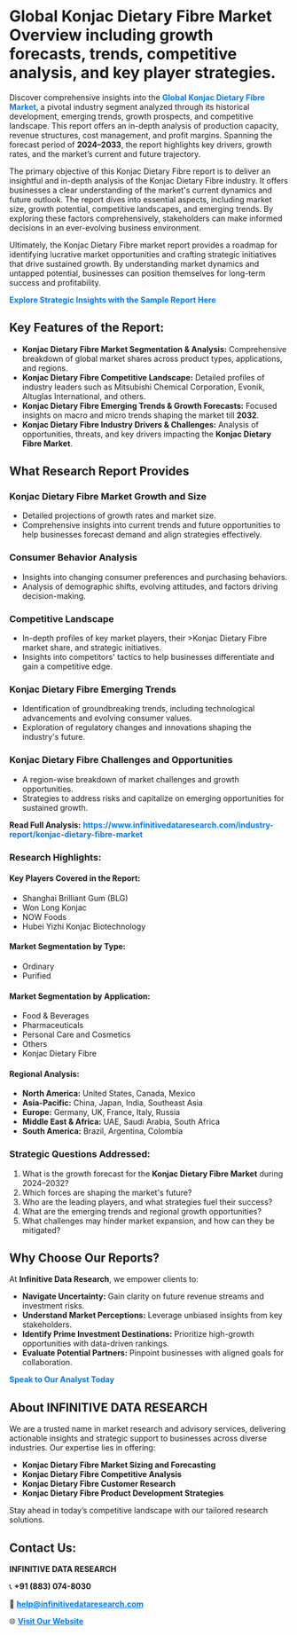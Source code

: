 <h1>Global Konjac Dietary Fibre Market Overview including growth forecasts, trends, competitive analysis, and key player strategies.</h1>
<p>
Discover comprehensive insights into the 
<a href="https://www.infinitivedataresearch.com/industry-report/konjac-dietary-fibre-market" rel="dofollow" style="color: #007BFF; text-decoration: none;"><strong>Global Konjac Dietary Fibre Market</strong></a>, a pivotal industry segment analyzed through its historical development, emerging trends, growth prospects, and competitive landscape. This report offers an in-depth analysis of production capacity, revenue structures, cost management, and profit margins. Spanning the forecast period of <strong>2024–2033</strong>, the report highlights key drivers, growth rates, and the market’s current and future trajectory.
</p>
<p>
The primary objective of this Konjac Dietary Fibre report is to deliver an insightful and in-depth analysis of the Konjac Dietary Fibre industry. It offers businesses a clear understanding of the market's current dynamics and future outlook. The report dives into essential aspects, including market size, growth potential, competitive landscapes, and emerging trends. By exploring these factors comprehensively, stakeholders can make informed decisions in an ever-evolving business environment.
</p>
<p>
Ultimately, the Konjac Dietary Fibre market report provides a roadmap for identifying lucrative market opportunities and crafting strategic initiatives that drive sustained growth. By understanding market dynamics and untapped potential, businesses can position themselves for long-term success and profitability.
</p>
<p>
<a href="https://www.infinitivedataresearch.com/request-sample/reportId=111937" style="color: #007BFF; text-decoration: none;"><strong>Explore Strategic Insights with the Sample Report Here</strong></a>
</p>

<h2>Key Features of the Report:</h2>
<ul>
<li><strong>Konjac Dietary Fibre Market Segmentation & Analysis:</strong> Comprehensive breakdown of global market shares across product types, applications, and regions.</li>
<li><strong>Konjac Dietary Fibre Competitive Landscape:</strong> Detailed profiles of industry leaders such as Mitsubishi Chemical Corporation, Evonik, Altuglas International, and others.</li>
<li><strong>Konjac Dietary Fibre Emerging Trends & Growth Forecasts:</strong> Focused insights on macro and micro trends shaping the market till <strong>2032</strong>.</li>
<li><strong>Konjac Dietary Fibre Industry Drivers & Challenges:</strong> Analysis of opportunities, threats, and key drivers impacting the <strong>Konjac Dietary Fibre Market</strong>.</li>
</ul>

<h2>What Research Report Provides</h2>
<h3>Konjac Dietary Fibre Market Growth and Size</h3>
<ul>
<li>Detailed projections of growth rates and market size.</li>
<li>Comprehensive insights into current trends and future opportunities to help businesses forecast demand and align strategies effectively.</li>
</ul>

<h3>Consumer Behavior Analysis</h3>
<ul>
<li>Insights into changing consumer preferences and purchasing behaviors.</li>
<li>Analysis of demographic shifts, evolving attitudes, and factors driving decision-making.</li>
</ul>

<h3>Competitive Landscape</h3>
<ul>
<li>In-depth profiles of key market players, their >Konjac Dietary Fibre market share, and strategic initiatives.</li>
<li>Insights into competitors' tactics to help businesses differentiate and gain a competitive edge.</li>
</ul>

<h3>Konjac Dietary Fibre Emerging Trends</h3>
<ul>
<li>Identification of groundbreaking trends, including technological advancements and evolving consumer values.</li>
<li>Exploration of regulatory changes and innovations shaping the industry's future.</li>
</ul>

<h3>Konjac Dietary Fibre Challenges and Opportunities</h3>
<ul>
<li>A region-wise breakdown of market challenges and growth opportunities.</li>
<li>Strategies to address risks and capitalize on emerging opportunities for sustained growth.</li>
</ul>
<p><strong>Read Full Analysis:</strong> <a href="https://www.infinitivedataresearch.com/industry-report/konjac-dietary-fibre-market" rel="dofollow" style="color: #007BFF; text-decoration: none;"><strong>https://www.infinitivedataresearch.com/industry-report/konjac-dietary-fibre-market</strong></a></p>
<h3>Research Highlights:</h3>
<h4>Key Players Covered in the Report:</h4>
<ul><li>Shanghai Brilliant Gum (BLG)</li><li>Won Long Konjac</li><li>NOW Foods</li><li>Hubei Yizhi Konjac Biotechnology</li></ul>
<h4>Market Segmentation by Type:</h4>
<ul><li>Ordinary</li><li>Purified</li></ul>
<h4>Market Segmentation by Application:</h4>
<ul><li>Food &amp; Beverages</li><li>Pharmaceuticals</li><li>Personal Care and Cosmetics</li><li>Others</li><li>Konjac Dietary Fibre</li></ul>

<h4>Regional Analysis:</h4>
<ul>
<li><strong>North America:</strong> United States, Canada, Mexico</li>
<li><strong>Asia-Pacific:</strong> China, Japan, India, Southeast Asia</li>
<li><strong>Europe:</strong> Germany, UK, France, Italy, Russia</li>
<li><strong>Middle East & Africa:</strong> UAE, Saudi Arabia, South Africa</li>
<li><strong>South America:</strong> Brazil, Argentina, Colombia</li>
</ul>

<h3>Strategic Questions Addressed:</h3>
<ol>
<li>What is the growth forecast for the <strong>Konjac Dietary Fibre Market</strong> during 2024–2032?</li>
<li>Which forces are shaping the market's future?</li>
<li>Who are the leading players, and what strategies fuel their success?</li>
<li>What are the emerging trends and regional growth opportunities?</li>
<li>What challenges may hinder market expansion, and how can they be mitigated?</li>
</ol>

<h2>Why Choose Our Reports?</h2>
<p>At <strong>Infinitive Data Research</strong>, we empower clients to:</p>
<ul>
<li><strong>Navigate Uncertainty:</strong> Gain clarity on future revenue streams and investment risks.</li>
<li><strong>Understand Market Perceptions:</strong> Leverage unbiased insights from key stakeholders.</li>
<li><strong>Identify Prime Investment Destinations:</strong> Prioritize high-growth opportunities with data-driven rankings.</li>
<li><strong>Evaluate Potential Partners:</strong> Pinpoint businesses with aligned goals for collaboration.</li>
</ul>
<p><a href="https://www.infinitivedataresearch.com/industry-report/konjac-dietary-fibre-market" rel="dofollow" style="color: #007BFF; text-decoration: none;"><strong>Speak to Our Analyst Today</strong></a></p>

<h2>About INFINITIVE DATA RESEARCH</h2>
<p>We are a trusted name in market research and advisory services, delivering actionable insights and strategic support to businesses across diverse industries. Our expertise lies in offering:</p>
<ul>
<li><strong>Konjac Dietary Fibre Market Sizing and Forecasting</strong></li>
<li><strong>Konjac Dietary Fibre Competitive Analysis</strong></li>
<li><strong>Konjac Dietary Fibre Customer Research</strong></li>
<li><strong>Konjac Dietary Fibre Product Development Strategies</strong></li>
</ul>
<p>Stay ahead in today’s competitive landscape with our tailored research solutions.</p>

<h2>Contact Us:</h2>
<p><strong>INFINITIVE DATA RESEARCH</strong></p>
<p>📞 <strong>+91 (883) 074-8030</strong></p>
<p>📧 <strong><a href="mailto:help@infinitivedataresearch.com" style="color: #007BFF;">help@infinitivedataresearch.com</a></strong></p>
<p>🌐 <strong><a href="https://www.infinitivedataresearch.com" rel="dofollow" style="color: #007BFF;">Visit Our Website</a></strong></p>